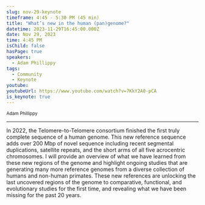 ```yaml
---
slug: nov-29-keynote
timeframe: 4:45 - 5:30 PM (45 min)
title: "What’s new in the human (pan)genome?"
datetime: 2023-11-29T16:45:00.000Z
date: Nov 29, 2023
time: 4:45 PM
isChild: false
hasPage: true
speakers:
  - Adam Phillippy
tags:
  - Community
  - Keynote
youtube:
youtubeUrl: https://www.youtube.com/watch?v=7KkY2A0-pCA
is_keynote: true
---
```

<div className="mb-4">
  <small className="typo-small">
    Adam Phillippy
  </small>
</div>

<hr className="border-t border-gray-50 mb-4 opacity-20" />

In 2022, the Telomere-to-Telomere consortium finished the first truly complete sequence of a human genome. This new reference sequence adds over 200 Mbp of novel sequence including recent segmental duplications, satellite repeats, and the short arms of all five acrocentric chromosomes. I will provide an overview of what we have learned from these new regions of the genome and highlight ongoing studies that are generating many more reference genomes from a diverse collection of humans and non-human primates. These new references are unlocking the last uncovered regions of the genome to comparative, functional, and evolutionary studies for the first time, and revealing what we have been missing for the past 20 years.
